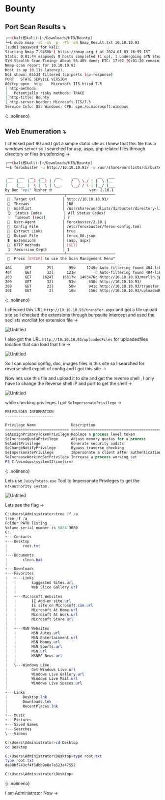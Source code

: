 # Bounty

## Port Scan Results ⤵️

```bash
┌──(kali㉿kali)-[~/Downloads/HTB/Bounty]
└─$ sudo nmap -sC -sV -p- -T5 -oN Nmap_Result.txt 10.10.10.93
[sudo] password for kali: 
Starting Nmap 7.94SVN ( https://nmap.org ) at 2024-01-03 16:59 IST
Stats: 0:01:44 elapsed; 0 hosts completed (1 up), 1 undergoing SYN Stealth Scan
SYN Stealth Scan Timing: About 56.40% done; ETC: 17:02 (0:01:20 remaining)
Nmap scan report for 10.10.10.93
Host is up (0.11s latency).
Not shown: 65534 filtered tcp ports (no-response)
PORT   STATE SERVICE VERSION
80/tcp open  http    Microsoft IIS httpd 7.5
| http-methods: 
|_  Potentially risky methods: TRACE
|_http-title: Bounty
|_http-server-header: Microsoft-IIS/7.5
Service Info: OS: Windows; CPE: cpe:/o:microsoft:windows
```
{: .nolineno}

## Web Enumeration ⤵️

I checked port 80 and I got a simple static site as I knew that this file has a windows server so I searched for asp, aspx, php related files through directory or files bruteforcing →

```bash
┌──(kali㉿kali)-[~/Downloads/HTB/Bounty]
└─$ feroxbuster -u http://10.10.10.93/ -w /usr/share/wordlists/dirbuster/directory-list-2.3-medium.txt -t 100 -o ferox_80.json --depth 1 -x asp,aspx

 ___  ___  __   __     __      __         __   ___
|__  |__  |__) |__) | /  `    /  \ \_/ | |  \ |__
|    |___ |  \ |  \ | \__,    \__/ / \ | |__/ |___
by Ben "epi" Risher 🤓                 ver: 2.10.1
───────────────────────────┬──────────────────────
 🎯  Target Url            │ http://10.10.10.93/
 🚀  Threads               │ 100
 📖  Wordlist              │ /usr/share/wordlists/dirbuster/directory-list-2.3-medium.txt
 👌  Status Codes          │ All Status Codes!
 💥  Timeout (secs)        │ 7
 🦡  User-Agent            │ feroxbuster/2.10.1
 💉  Config File           │ /etc/feroxbuster/ferox-config.toml
 🔎  Extract Links         │ true
 💾  Output File           │ ferox_80.json
 💲  Extensions            │ [asp, aspx]
 🏁  HTTP methods          │ [GET]
 🔃  Recursion Depth       │ 1
───────────────────────────┴──────────────────────
 🏁  Press [ENTER] to use the Scan Management Menu™
──────────────────────────────────────────────────
404      GET       29l       95w     1245c Auto-filtering found 404-like response and created new filter; toggle off with --dont-filter
404      GET       32l      121w        -c Auto-filtering found 404-like response and created new filter; toggle off with --dont-filter
200      GET     1624l    16517w  1403476c http://10.10.10.93/merlin.jpg
200      GET       32l       53w      630c http://10.10.10.93/
200      GET       22l       58w      941c http://10.10.10.93/transfer.aspx
301      GET        2l       10w      156c http://10.10.10.93/uploadedFiles => http://10.10.10.93/uploadedFiles/
```
{: .nolineno}

I checked this URL `http://10.10.10.93/transfer.aspx` and got a file upload site so I checked the extensions through burpsuite Intercept and used the seclists wordlist for extension file →

![Untitled](Bounty%2047b86418c5a74b46a21dc7bd70172c90/Untitled.png)

I also got the URL `http://10.10.10.93/uploadedFiles` for uploadedfiles location that can load that file →

![Untitled](Bounty%2047b86418c5a74b46a21dc7bd70172c90/Untitled%201.png)

So I can upload config, doc, images files in this site so I searched for reverse shell exploit of config and I got this site →

[](https://github.com/d4t4s3c/Offensive-Reverse-Shell-Cheat-Sheet/blob/master/web.config)

Now lets use this file and upload it to site and get the reverse shell , I only have to change the Reverse shell IP and port to get the shell →

![Untitled](Bounty%2047b86418c5a74b46a21dc7bd70172c90/Untitled%202.png)

while checking privileges I got  `SeImpersonatePrivilege` →

```powershell
PRIVILEGES INFORMATION
----------------------

Privilege Name                Description                               State   
============================= ========================================= ========
SeAssignPrimaryTokenPrivilege Replace a process level token             Disabled
SeIncreaseQuotaPrivilege      Adjust memory quotas for a process        Disabled
SeAuditPrivilege              Generate security audits                  Disabled
SeChangeNotifyPrivilege       Bypass traverse checking                  Enabled 
SeImpersonatePrivilege        Impersonate a client after authentication Enabled 
SeIncreaseWorkingSetPrivilege Increase a process working set            Disabled
PS C:\windows\system32\inetsrv>
```
{: .nolineno}

Lets use `JuicyPotato.exe` Tool to Impersonate Privileges to get the `nt\authority system` .

![Untitled](Bounty%2047b86418c5a74b46a21dc7bd70172c90/Untitled%203.png)

Lets see the flag →

```powershell
C:\Users\Administrator>tree /f /a
tree /f /a
Folder PATH listing
Volume serial number is 5084-30B0
C:.
+---Contacts
+---Desktop
|       root.txt
|       
+---Documents
|       clean.bat
|       
+---Downloads
+---Favorites
|   +---Links
|   |       Suggested Sites.url
|   |       Web Slice Gallery.url
|   |       
|   +---Microsoft Websites
|   |       IE Add-on site.url
|   |       IE site on Microsoft.com.url
|   |       Microsoft At Home.url
|   |       Microsoft At Work.url
|   |       Microsoft Store.url
|   |       
|   +---MSN Websites
|   |       MSN Autos.url
|   |       MSN Entertainment.url
|   |       MSN Money.url
|   |       MSN Sports.url
|   |       MSN.url
|   |       MSNBC News.url
|   |       
|   \---Windows Live
|           Get Windows Live.url
|           Windows Live Gallery.url
|           Windows Live Mail.url
|           Windows Live Spaces.url
|           
+---Links
|       Desktop.lnk
|       Downloads.lnk
|       RecentPlaces.lnk
|       
+---Music
+---Pictures
+---Saved Games
+---Searches
\---Videos

C:\Users\Administrator>cd Desktop
cd Desktop

C:\Users\Administrator\Desktop>type root.txt
type root.txt
de88bf743cf4f5dbb9e8e7a523a47552

C:\Users\Administrator\Desktop>
```
{: .nolineno}

I am Administrator Now →